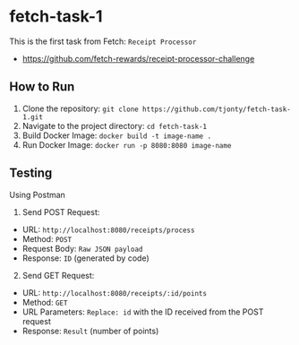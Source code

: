 # fetch-task-1
This is the first task from Fetch: `Receipt Processor`
- https://github.com/fetch-rewards/receipt-processor-challenge

## How to Run

1. Clone the repository: `git clone https://github.com/tjonty/fetch-task-1.git`
2. Navigate to the project directory: `cd fetch-task-1`
3. Build Docker Image: `docker build -t image-name .`
4. Run Docker Image: `docker run -p 8080:8080 image-name`

## Testing

Using Postman
1. Send POST Request:

- URL: `http://localhost:8080/receipts/process`
- Method: `POST`
- Request Body: `Raw JSON payload`
- Response: `ID` (generated by code)

2. Send GET Request:

- URL: `http://localhost:8080/receipts/:id/points`
- Method: `GET`
- URL Parameters: `Replace: id` with the ID received from the POST request
- Response: `Result` (number of points)
